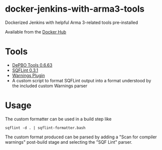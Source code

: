 # docker-jenkins-with-arma3-tools
Dockerized Jenkins with helpful Arma 3-related tools pre-installed

Available from the [Docker Hub](https://hub.docker.com/r/samlex/docker-jenkins-with-arma3-tools/)

# Tools
* [DePBO Tools 0.6.63](https://armaservices.maverick-applications.com/Products/MikerosDosTools/FileBrowserFree)
* [SQFLint 0.3.1](https://github.com/LordGolias/sqf)
* [Warnings Plugin](https://wiki.jenkins.io/display/JENKINS/Warnings+Plugin)
* A custom script to format SQFLint output into a format understood by the included custom Warnings parser

# Usage
The custom formatter can be used in a build step like
```
sqflint -d . | sqflint-formatter.bash
```

The custom format produced can be parsed by adding a "Scan for compiler warnings" post-build stage and selecting the "SQF Lint" parser.
